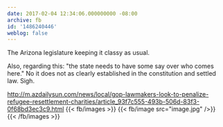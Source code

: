 ```yaml
---
date: 2017-02-04 12:34:06.000000000 -08:00
archive: fb
id: '1486240446'
weblog: false
---
```


The Arizona legislature keeping it classy as usual. 

Also, regarding this: "the state needs to have some say over who comes here." No it does not as clearly established in the constitution and settled law. Sigh. 

http://m.azdailysun.com/news/local/gop-lawmakers-look-to-penalize-refugee-resettlement-charities/article_93f7c555-493b-506d-83f3-0f68bd3ec3c9.html
{{< fb/images >}}
{{< fb/image src="image.jpg" />}}
{{< /fb/images >}}
